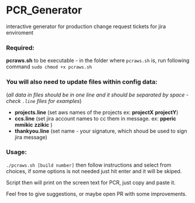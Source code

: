 # PCR_Generator
interactive generator for production change request tickets for jira enviroment

### Required:
**pcraws.sh** to be executable - in the folder where `pcraws.sh` is, run following command `sudo chmod +x pcraws.sh`

### You will also need to update files within config data: 
(_all data in files should be in one line and it should be separated by space - check `.line` files for examples_)

* **projects.line** (set aws names of the projects ex: **projectX** **projectY**)
* **ccs.line** (set jira account names to cc them in message. ex: **pperic** **mmikic** **zzikic** )
* **thankyou.line** (set name - your signature, which shoud be used to sign jira message)

### Usage:
`./pcraws.sh [build number]`
then follow instructions and select from choices, if some options is not needed just hit enter and it will be skiped.

Script then will print on the screen text for PCR, just copy and paste it.

Feel free to give suggestions, or maybe open PR with some improvements.
